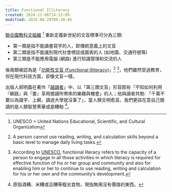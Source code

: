 ```yaml
---
title: Functional Illiteracy
created: 2024-12-06T14:13:09
modified: 2025-08-29T08:30:46
---
```


[聯合國教科文組織](https://www.unesco.org/en/literacy) [^1] 重新定義新世紀的文盲標準可分為三類:

* 第一類是指不能讀書寫字的人，即傳統意義上的文盲
* 第二類是指不能識別現代社會標誌或圖表的人 (如地圖、交通符號等)
* 第三類是不能應用電腦 (網路) 進行知識管理和交流的人

後兩類被認為是「[功能性文盲 (Functional Illiteracy)](https://en.wikipedia.org/wiki/Functional_illiteracy)」[^2] [^3]，他們雖然受過教育，但在現代科技方面，卻像文盲一樣。

出版人郝明義在著作「[越讀者](https://www.books.com.tw/products/0010365206)」中，以「第三類文盲」形容那些「不知如何利用『網路』與『書』享用閱讀所帶來的樂趣與機會」的人；他與讀者共勉: 「千萬不要以為識字、上網，讀過大學就沒事了」，當人類文明愈高，我們更該在意自己閱讀的是人類智慧菁華或是糟粕 [^4]。

[^1]: UNESCO = United Nations Educational, Scientific, and Cultural Organization
[^2]: A person cannot use reading, writing, and calculation skills beyond a basic level to manage daily living tasks.
[^3]: According to [UNESCO](https://uis.unesco.org/en/glossary-term/functional-literacy), functional literacy refers to the capacity of a person to engage in all those activities in which literacy is required for effective function of his or her group and community and also for enabling him or her to continue to use reading, writing and calculation for his or her own and the community’s development.
[^4]: 原指酒糟、米糟或豆糟等粗劣食物，現指無用沒有價值的東西。
